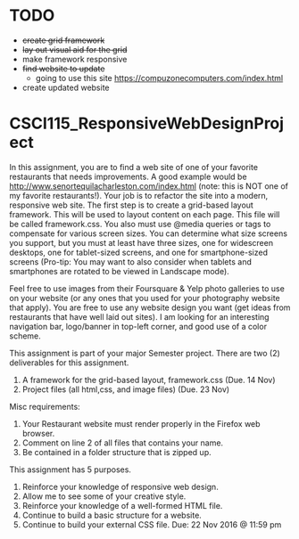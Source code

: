 # TODO

* ~~create grid framework~~
* ~~lay out visual aid for the grid~~
* make framework responsive
* ~~find website to update~~
  * going to use this site https://compuzonecomputers.com/index.html
* create updated website

# CSCI115_ResponsiveWebDesignProject


In this assignment, you are to find a web site of one of your favorite restaurants that needs improvements. A good example would be http://www.senortequilacharleston.com/index.html (note: this is NOT one of my favorite restaurants!). Your job is to refactor the site into a modern, responsive web site.  The first step is to create a grid-based layout framework. This will be used to layout content on each page. This file will be called framework.css. You also must use @media queries or <link> tags to compensate for various  screen sizes. You can determine what size screens you support, but you must at least have three sizes, one for widescreen desktops, one for tablet-sized screens, and one for smartphone-sized screens (Pro-tip: You may want to also consider when tablets and smartphones are rotated to be viewed in Landscape mode).


Feel free to use images from their Foursquare & Yelp photo galleries to use on your website (or any ones that you used for your photography website that apply). You are free to use any website design you want (get ideas from restaurants that have well laid out sites). I am looking for an interesting navigation bar, logo/banner in top-left corner, and good use of a color scheme. 


This assignment is part of  your major Semester project. There are two (2) deliverables for this assignment.     
  1. A framework  for the grid-based layout, framework.css (Due. 14 Nov)
  2. Project files (all html,css, and image  files) (Due. 23 Nov)


Misc requirements:
  1. Your Restaurant website must render properly in the Firefox web browser.
  2. Comment on line 2 of all files that contains your name.
  3. Be contained in a folder structure that is zipped up.


This assignment has 5 purposes.
  1. Reinforce your knowledge of responsive web design.
  2. Allow me to see some of your creative style.
  3. Reinforce your knowledge of a well-formed HTML file.
  4. Continue to build a basic structure for a website.
  5. Continue to build your external CSS file.
Due: 22 Nov 2016 @ 11:59 pm
